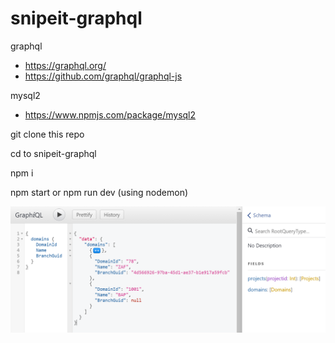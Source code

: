 # snipeit-graphql

graphql 
  * https://graphql.org/ 
  * https://github.com/graphql/graphql-js
  
mysql2 
  * https://www.npmjs.com/package/mysql2

git clone this repo

cd to snipeit-graphql

npm i

npm start
or npm run dev (using nodemon)

![alt text](./graphql.png)
